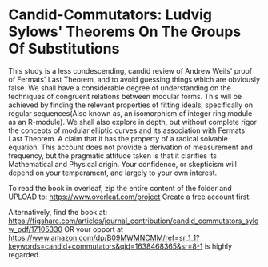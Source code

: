 # Candid-Commutators: Ludvig Sylows' Theorems On The Groups Of Substitutions
This study is a less condescending, candid review of Andrew Weils' proof of Fermats' Last Theorem, and to avoid guessing things which are obviously false.
We shall have a considerable degree of understanding on the techniques of congruent relations between modular forms. 
This will be achieved by finding the relevant properties of fitting ideals,
specifically on regular sequences(Also known as, an isomorphism of integer ring module as an R-module). 
We shall also explore in depth, but without complete rigor the concepts of modular elliptic curves and its association with Fermats' Last Theorem. 
A claim that it has the property of a radical solvable equation. This account does not provide a derivation of measurement and frequency,
but the pragmatic attitude taken is that it clarifies its Mathematical and Physical origin. Your confidence, or skepticism will depend on your temperament, 
and largely to your own interest.

To read the book in overleaf, zip the entire content of the folder and UPLOAD to:
https://www.overleaf.com/project
Create a free account first.

Alternatively, find the book at: https://figshare.com/articles/journal_contribution/candid_commutators_sylow_pdf/17105330 OR
your opport at 
https://www.amazon.com/dp/B09MWMNCMM/ref=sr_1_1?keywords=candid+commutators&qid=1638468365&sr=8-1 is highly regarded.
